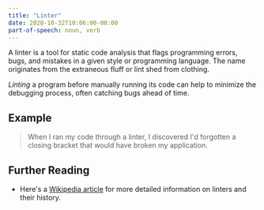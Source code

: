 ```yaml
---
title: "Linter"
date: 2020-10-32T10:06:00-08:00
part-of-speech: noun, verb
---
```


A linter is a tool for static code analysis that flags programming errors, bugs, and mistakes in a given style or programming language. The name originates from the extraneous fluff or lint shed from clothing.

_Linting_ a program before manually running its code can help to minimize the debugging process, often catching bugs ahead of time.

## Example

> When I ran my code through a linter, I discovered I'd forgotten a closing bracket that would have broken my application.

## Further Reading

- Here's a [Wikipedia article](https://en.wikipedia.org/wiki/Lint_(software)#See_also) for more detailed information on linters and their history.
